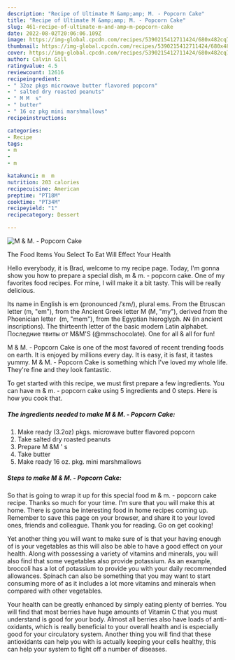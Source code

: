```yaml
---
description: "Recipe of Ultimate M &amp;amp; M. - Popcorn Cake"
title: "Recipe of Ultimate M &amp;amp; M. - Popcorn Cake"
slug: 461-recipe-of-ultimate-m-and-amp-m-popcorn-cake
date: 2022-08-02T20:06:06.109Z
image: https://img-global.cpcdn.com/recipes/5390215412711424/680x482cq70/m-m-popcorn-cake-recipe-main-photo.jpg
thumbnail: https://img-global.cpcdn.com/recipes/5390215412711424/680x482cq70/m-m-popcorn-cake-recipe-main-photo.jpg
cover: https://img-global.cpcdn.com/recipes/5390215412711424/680x482cq70/m-m-popcorn-cake-recipe-main-photo.jpg
author: Calvin Gill
ratingvalue: 4.5
reviewcount: 12616
recipeingredient:
- " 32oz pkgs microwave butter flavored popcorn"
- " salted dry roasted peanuts"
- " M M  s"
- " butter"
- " 16 oz pkg mini marshmallows"
recipeinstructions:

categories:
- Recipe
tags:
- m
- 
- m

katakunci: m  m 
nutrition: 203 calories
recipecuisine: American
preptime: "PT18M"
cooktime: "PT34M"
recipeyield: "1"
recipecategory: Dessert

---
```



![M &amp; M. - Popcorn Cake](https://img-global.cpcdn.com/recipes/5390215412711424/680x482cq70/m-m-popcorn-cake-recipe-main-photo.jpg)

The Food Items You Select To Eat Will Effect Your Health

Hello everybody, it is Brad, welcome to my recipe page. Today, I'm gonna show you how to prepare a special dish, m &amp; m. - popcorn cake. One of my favorites food recipes. For mine, I will make it a bit tasty. This will be really delicious.

Its name in English is em (pronounced /ˈɛm/), plural ems. From the Etruscan letter (m, &#34;em&#34;), from the Ancient Greek letter Μ (M, &#34;my&#34;), derived from the Phoenician letter ‎ (m, &#34;mem&#34;), from the Egyptian hieroglyph. ꟿ (in ancient inscriptions). The thirteenth letter of the basic modern Latin alphabet. Последние твиты от M&amp;M&#39;S (@mmschocolate). One for all &amp; all for fun!

M &amp; M. - Popcorn Cake is one of the most favored of recent trending foods on earth. It is enjoyed by millions every day. It is easy, it is fast, it tastes yummy. M &amp; M. - Popcorn Cake is something which I've loved my whole life. They're fine and they look fantastic.


To get started with this recipe, we must first prepare a few ingredients. You can have m &amp; m. - popcorn cake using 5 ingredients and 0 steps. Here is how you cook that.

<!--inarticleads1-->

##### The ingredients needed to make M &amp; M. - Popcorn Cake:

1. Make ready  (3.2oz) pkgs. microwave butter flavored popcorn
1. Take  salted dry roasted peanuts
1. Prepare  M &amp;M &#39; s
1. Take  butter
1. Make ready  16 oz. pkg. mini marshmallows




<!--inarticleads2-->

##### Steps to make M &amp; M. - Popcorn Cake:





So that is going to wrap it up for this special food m &amp; m. - popcorn cake recipe. Thanks so much for your time. I'm sure that you will make this at home. There is gonna be interesting food in home recipes coming up. Remember to save this page on your browser, and share it to your loved ones, friends and colleague. Thank you for reading. Go on get cooking!

Yet another thing you will want to make sure of is that your having enough of is your vegetables as this will also be able to have a good effect on your health. Along with possessing a variety of vitamins and minerals, you will also find that some vegetables also provide potassium. As an example, broccoli has a lot of potassium to provide you with your daily recommended allowances. Spinach can also be something that you may want to start consuming more of as it includes a lot more vitamins and minerals when compared with other vegetables.

Your health can be greatly enhanced by simply eating plenty of berries. You will find that most berries have huge amounts of Vitamin C that you must understand is good for your body. Almost all berries also have loads of anti-oxidants, which is really beneficial to your overall health and is especially good for your circulatory system. Another thing you will find that these antioxidants can help you with is actually keeping your cells healthy, this can help your system to fight off a number of diseases.
